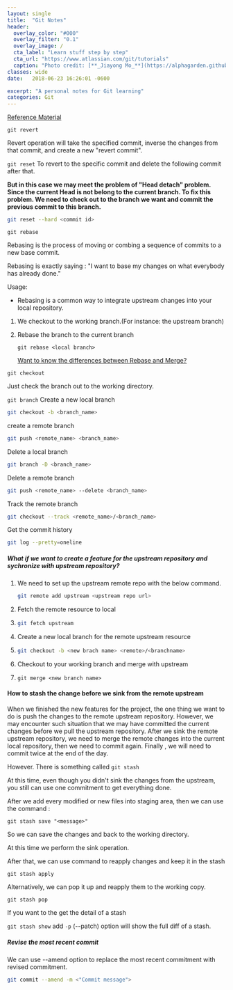 ```yaml
---
layout: single
title:  "Git Notes"
header:
  overlay_color: "#000"
  overlay_filter: "0.1"
  overlay_image: /
  cta_label: "Learn stuff step by step"
  cta_url: "https://www.atlassian.com/git/tutorials"
  caption: "Photo credit: [**_Jiayong Mo_**](https://alphagarden.github.io)"
classes: wide
date:   2018-06-23 16:26:01 -0600

excerpt: "A personal notes for Git learning"
categories: Git
---
```


[Reference Material](https://www.atlassian.com/git/tutorials)

`git revert`

 Revert operation will take the specified commit, inverse the changes from that commit, and create a new "revert commit". 

`git reset`
To revert to the specific commit and delete the following commit after that.

**But in this case we may meet the problem of "Head detach" problem. Since the current Head is not belong to the current branch. To fix  this problem. We need to check out to the branch we want and commit the previous commit to this branch.** 
``` bash
git reset --hard <commit id>
```
`git rebase`

Rebasing is the process of moving or combing a sequence of commits to a new base commit.

Rebasing is exactly saying : "I want to base my changes on what everybody has already done."

Usage:

* Rebasing is a common way to integrate upstream changes into your local repository. 

1. We checkout to the working branch.(For instance: the upstream branch)

2. Rebase the branch to the current branch 

   `git rebase <local branch>`

   [Want to know the differences between Rebase and Merge?](https://www.atlassian.com/git/tutorials/merging-vs-rebasing)

`git checkout`

Just check the branch out to the working directory. 

`git branch`
Create a new local branch

``` bash 
git checkout -b <branch_name>
```
create a remote branch
``` bash
git push <remote_name> <branch_name>
```
Delete a local branch
``` bash
git branch -D <branch_name>
```
Delete a remote branch
``` bash
git push <remote_name> --delete <branch_name>
```
Track the remote branch
``` bash 
git checkout --track <remote_name>/<branch_name>
```
Get the commit history 
``` bash
git log --pretty=oneline
```

##### What if we want to create a feature for the upstream repository and sychronize with upstream repository? 

1. We need to set up the upstream remote repo with the below command.

   ```bash
   git remote add upstream <upstream repo url>
   ```

2. Fetch the remote resource to local

3. ```bash
   git fetch upstream
   ```

4. Create a new local branch for the remote upstream resource

5. ```bash
   git checkout -b <new brach name> <remote>/<branchname>
   ```

6. Checkout to your working branch and merge with upstream 

7. ```
   git merge <new branch name>
   ```

#### How to stash the change before we sink from the remote upstream 

When we finished the new features for the project, the one thing we want to do is push the changes to the remote upstream repository. However, we may encounter such situation that we may have committed the current changes before we pull the upstream repository. After we sink the remote upstream repository, we need to merge the remote changes into the current local repository, then we need to commit again. Finally , we will need to commit twice at the end of the day. 

However.  There is something called `git stash`

At this time, even though you didn't sink the changes from the upstream, you still can use one commitment to get everything done. 

After we add every modified or new files into staging area, then we can use the command :

`git stash save "<message>"`

So we can save the changes and back to the working directory. 

At this time we perform the sink operation.

After that, we can use command to reapply changes and keep it in the stash

`git stash apply`

Alternatively, we can pop it up and reapply them to the working copy.

`git stash pop`

If you want to the get the detail of a stash

`git stash show`  add `-p` (--patch) option will show the full diff of a  stash.

##### Revise the most recent commit

We can use --amend option to replace the most recent commitment with revised commitment.

```bash
git commit --amend -m <"Commit message">
```



